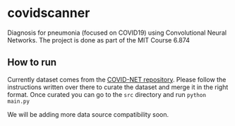 # covidscanner
Diagnosis for pneumonia (focused on COVID19) using Convolutional Neural Networks.
The project is done as part of the MIT Course 6.874

## How to run
Currently dataset comes from the [COVID-NET repository](https://github.com/lindawangg/COVID-Net). Please follow the instructions written over there to curate the dataset and merge it in the right format. Once curated you can go to the `src` directory and run `python main.py`

We will be adding more data source compatibility soon.

